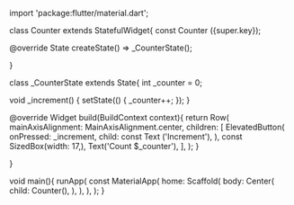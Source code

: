 import 'package:flutter/material.dart';

class Counter extends StatefulWidget{
  const Counter ({super.key});

  @override
  State<Counter> createState() => _CounterState();

}

class _CounterState extends State<Counter>{
  int _counter = 0;

  void _increment() {
    setState(() {
          _counter++;
        });
  }

  @override
  Widget build(BuildContext context){
    return Row(
      mainAxisAlignment: MainAxisAlignment.center,
      children: <Widget>[
        ElevatedButton(
          onPressed: _increment,
          child: const Text ('Increment'),
        ),
        const SizedBox(width: 17,),
        Text('Count $_counter'),
      ],
    );
  }

}

void main(){
  runApp(
    const MaterialApp(
      home: Scaffold(
        body: Center(
          child: Counter(),
        ),
      ),
    ),
  );
}
